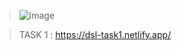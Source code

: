 > ![image](https://github.com/A-Wahab-Aamir/DSL/assets/83786802/34ba76f2-60a8-4151-9350-4fbdd0fbf758)

> TASK 1 : https://dsl-task1.netlify.app/
